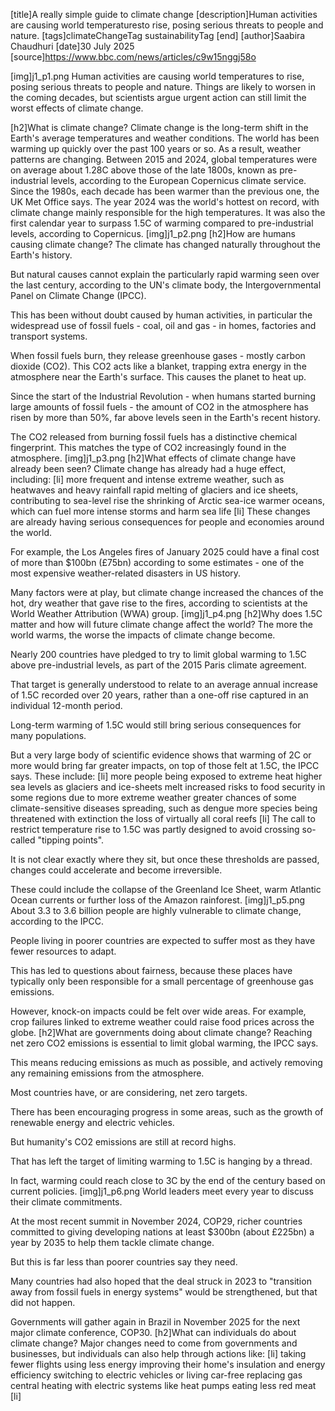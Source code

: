 [title]A really simple guide to climate change
[description]Human activities are causing world temperaturesto rise, posing serious threats to people and nature.
[tags]climateChangeTag sustainabilityTag
[end]
[author]Saabira Chaudhuri
[date]30 July 2025
[source]https://www.bbc.com/news/articles/c9w15nggj58o

[img]j1_p1.png
Human activities are causing world temperatures to rise, posing serious threats to people and nature. Things are likely to worsen in the coming decades, but scientists argue urgent action can still limit the worst effects of climate change.

[h2]What is climate change?
Climate change is the long-term shift in the Earth's average temperatures and weather conditions. The world has been warming up quickly over the past 100 years or so. As a result, weather patterns are changing. Between 2015 and 2024, global temperatures were on average about 1.28C above those of the late 1800s, known as pre-industrial levels, according to the European Copernicus climate service. Since the 1980s, each decade has been warmer than the previous one, the UK Met Office says. The year 2024 was the world's hottest on record, with climate change mainly responsible for the high temperatures. It was also the first calendar year to surpass 1.5C of warming compared to pre-industrial levels, according to Copernicus.
[img]j1_p2.png
[h2]How are humans causing climate change?
The climate has changed naturally throughout the Earth's history.

But natural causes cannot explain the particularly rapid warming seen over the last century, according to the UN's climate body, the Intergovernmental Panel on Climate Change (IPCC).

This has been without doubt caused by human activities, in particular the widespread use of fossil fuels - coal, oil and gas - in homes, factories and transport systems.

When fossil fuels burn, they release greenhouse gases - mostly carbon dioxide (CO2). This CO2 acts like a blanket, trapping extra energy in the atmosphere near the Earth's surface. This causes the planet to heat up.

Since the start of the Industrial Revolution - when humans started burning large amounts of fossil fuels - the amount of CO2 in the atmosphere has risen by more than 50%, far above levels seen in the Earth's recent history.

The CO2 released from burning fossil fuels has a distinctive chemical fingerprint. This matches the type of CO2 increasingly found in the atmosphere.
[img]j1_p3.png
[h2]What effects of climate change have already been seen?
Climate change has already had a huge effect, including:
[li]
more frequent and intense extreme weather, such as heatwaves and heavy rainfall
rapid melting of glaciers and ice sheets, contributing to sea-level rise
the shrinking of Arctic sea-ice
warmer oceans, which can fuel more intense storms and harm sea life
[li]
These changes are already having serious consequences for people and economies around the world.

For example, the Los Angeles fires of January 2025 could have a final cost of more than $100bn (£75bn) according to some estimates - one of the most expensive weather-related disasters in US history.

Many factors were at play, but climate change increased the chances of the hot, dry weather that gave rise to the fires, according to scientists at the World Weather Attribution (WWA) group.
[img]j1_p4.png
[h2]Why does 1.5C matter and how will future climate change affect the world?
The more the world warms, the worse the impacts of climate change become.

Nearly 200 countries have pledged to try to limit global warming to 1.5C above pre-industrial levels, as part of the 2015 Paris climate agreement.

That target is generally understood to relate to an average annual increase of 1.5C recorded over 20 years, rather than a one-off rise captured in an individual 12-month period.

Long-term warming of 1.5C would still bring serious consequences for many populations.

But a very large body of scientific evidence shows that warming of 2C or more would bring far greater impacts, on top of those felt at 1.5C, the IPCC says.
These include:
[li]
more people being exposed to extreme heat
higher sea levels as glaciers and ice-sheets melt
increased risks to food security in some regions due to more extreme weather
greater chances of some climate-sensitive diseases spreading, such as dengue
more species being threatened with extinction
the loss of virtually all coral reefs
[li]
The call to restrict temperature rise to 1.5C was partly designed to avoid crossing so-called "tipping points".

It is not clear exactly where they sit, but once these thresholds are passed, changes could accelerate and become irreversible.

These could include the collapse of the Greenland Ice Sheet, warm Atlantic Ocean currents or further loss of the Amazon rainforest.
[img]j1_p5.png
About 3.3 to 3.6 billion people are highly vulnerable to climate change, according to the IPCC.

People living in poorer countries are expected to suffer most as they have fewer resources to adapt.

This has led to questions about fairness, because these places have typically only been responsible for a small percentage of greenhouse gas emissions.

However, knock-on impacts could be felt over wide areas. For example, crop failures linked to extreme weather could raise food prices across the globe.
[h2]What are governments doing about climate change?
Reaching net zero CO2 emissions is essential to limit global warming, the IPCC says.

This means reducing emissions as much as possible, and actively removing any remaining emissions from the atmosphere.

Most countries have, or are considering, net zero targets.

There has been encouraging progress in some areas, such as the growth of renewable energy and electric vehicles.

But humanity's CO2 emissions are still at record highs.

That has left the target of limiting warming to 1.5C is hanging by a thread.

In fact, warming could reach close to 3C by the end of the century based on current policies.
[img]j1_p6.png
World leaders meet every year to discuss their climate commitments.

At the most recent summit in November 2024, COP29, richer countries committed to giving developing nations at least $300bn (about £225bn) a year by 2035 to help them tackle climate change.

But this is far less than poorer countries say they need.

Many countries had also hoped that the deal struck in 2023 to "transition away from fossil fuels in energy systems" would be strengthened, but that did not happen.

Governments will gather again in Brazil in November 2025 for the next major climate conference, COP30.
[h2]What can individuals do about climate change?
Major changes need to come from governments and businesses, but individuals can also help through actions like:
[li]
taking fewer flights
using less energy
improving their home's insulation and energy efficiency
switching to electric vehicles or living car-free
replacing gas central heating with electric systems like heat pumps
eating less red meat
[li]



